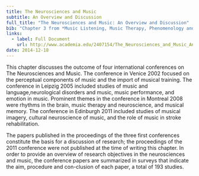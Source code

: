 ```yaml
---
title: The Neurosciences and Music
subtitle: An Overview and Discussion
full_title: "The Neurosciences and Music: An Overview and Discussion"
bib: "Chapter 3 from *Music Listening, Music Therapy, Phenomenology and Neuroscience*, PhD Thesis, Aalborg University 2012"
links: 
  - label: Full Document
    url: http://www.academia.edu/2407154/The_Neurosciences_and_Music_An_Overview_and_Discussion
date: 2014-12-18
---
```

This chapter discusses the outcome of four international conferences on The Neurosciences and Music. The conference in Venice 2002 focused on the perceptual components of music and the import of musical training. The conference in Leipzig 2005 included studies of music and language,neurological disorders and music, music performance, and emotion in music. Prominent themes in the conference in Montreal 2008 were rhythms in the brain, music therapy and neuroscience, and musical memory. The conference in Edinburgh 2011 included studies of musical imagery, cultural neuroscience of music, and the role of music in stroke rehabilitation.

The papers published in the proceedings of the three first conferences constitute the basis for a discussion of research; the proceedings of the 2011 conference were not published at the time of writing this chapter. In order to provide an overview of research objectives in the neurosciences and music, the conference papers are summarized in surveys that indicate the aim, procedure and con-clusion of each paper, a total of 193 studies.